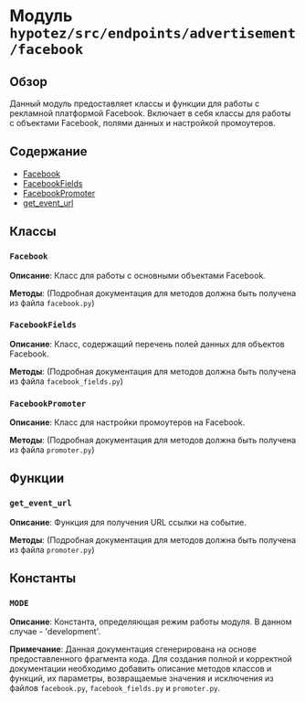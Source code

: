 # Модуль `hypotez/src/endpoints/advertisement/facebook`

## Обзор

Данный модуль предоставляет классы и функции для работы с рекламной платформой Facebook. Включает в себя классы для работы с объектами Facebook, полями данных и настройкой промоутеров.

## Содержание

* [Facebook](#facebook)
* [FacebookFields](#facebookfields)
* [FacebookPromoter](#facebookpromoter)
* [get\_event\_url](#geteventurl)


## Классы

### `Facebook`

**Описание**: Класс для работы с основными объектами Facebook.

**Методы**: (Подробная документация для методов должна быть получена из файла `facebook.py`)


### `FacebookFields`

**Описание**: Класс, содержащий перечень полей данных для объектов Facebook.

**Методы**: (Подробная документация для методов должна быть получена из файла `facebook_fields.py`)


### `FacebookPromoter`

**Описание**: Класс для настройки промоутеров на Facebook.

**Методы**: (Подробная документация для методов должна быть получена из файла `promoter.py`)


## Функции

### `get_event_url`

**Описание**: Функция для получения URL ссылки на событие.

**Методы**: (Подробная документация для методов должна быть получена из файла `promoter.py`)


## Константы

### `MODE`

**Описание**: Константа, определяющая режим работы модуля. В данном случае - 'development'.


**Примечание**: Данная документация сгенерирована на основе предоставленного фрагмента кода. Для создания полной и корректной документации необходимо добавить описание методов классов и функций, их параметры, возвращаемые значения и исключения из файлов `facebook.py`, `facebook_fields.py` и `promoter.py`.
